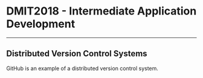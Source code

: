 # DMIT2018 - Intermediate Application Development
---
## Distributed Version Control Systems
GitHub is an example of a distributed version control system.
